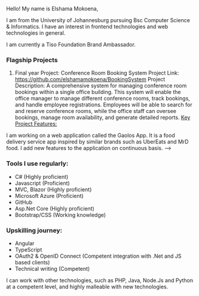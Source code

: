 
Hello! My name is Elshama Mokoena, 

I am from the University of Johannesburg pursuing Bsc Computer Science & Informatics.
I have an interest in frontend technologies and web technologies in general. 

I am currently a Tiso Foundation Brand Ambassador.

### Flagship Projects

1. Final year Project: Conference Room Booking System
   Project Link: <https://github.com/elshamamokoena/BookingSystem>
   Project Description: A comprehensive system for managing conference room bookings within a 
   single office building. This system will enable the office manager to manage different 
   conference rooms, track bookings, and handle employee registrations. Employees will 
   be able to search for and reserve conference rooms, while the office staff can oversee 
   bookings, manage room availability, and generate detailed reports.
   <u>Key Project Features:</u>

I am working on a web application called the Gaolos App. It is a food delivery service app inspired by similar brands such
as UberEats and MrD food.
I add new features to the application on continuous basis.
-->


### Tools I use regularly:
  - C# (Highly proficient)
  - Javascript (Proficient)
  - MVC, Blazor (Highly proficient)
  - Microsoft Azure (Proficient)
  - GitHub
  - Asp.Net Core (Highly proficient)
  - Bootstrap/CSS (Working knowledge)
### Upskilling journey:
  - Angular
  - TypeScript
  - OAuth2 & OpenID Connect (Competent integration with .Net and JS based clients)
  - Technical writing (Competent)

I can work with other technologies, such as PHP, Java, Node.Js and Python at a competent level, and highly malleable with new technologies.
